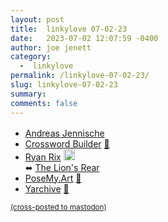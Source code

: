 ```yaml
---
layout: post
title:  linkylove 07-02-23
date:   2023-07-02 12:07:59 -0400
author: joe jenett
category:
  -  linkylove
permalink: /linkylove-07-02-23/
slug: linkylove-07-02-23
summary: 
comments: false
---
```

<ul class="linkylove">
	<li><a title=".ndreas" href="https://www.ndreas.eu/">Andreas Jennische</a> <a title="source" href="https://micro.blog/"><img src="https://iwebthings.joejenett.com/images/mb.png" alt="" width="16" style="position:relative;top:-2px;"></a></li>
	<li><a title="Crossword Builder" href="https://dawnofthe.dad/crossword">Crossword Builder</a> <a href="https://pinboard.in/u:tdjones">📌</a></li>
	<li><a title="The Arcology Garden" href="https://arcology.garden/">Ryan Rix</a> <a class="normaltext" title="source" href="https://fediring.net/"><img src="https://iwebthings.joejenett.com/images/left-arrow.png" alt="" width="18"></a><br>⬌ <a title="The Lion's Rear" href="https://thelionsrear.com/">The Lion's Rear</a></li>
	<li><a title="PoseMy.Art" href="https://app.posemy.art/">PoseMy.Art</a> <a href="https://pinboard.in/u:newtonapple">📌</a></li>
	<li><a title="Usenet Archives collected by Norman Yarvin" href="https://yarchive.net/">Yarchive</a> <a href="https://pinboard.in/u:dpb">📌</a></li>
</ul>
<a href="https://brid.gy/publish/mastodon"><small>(cross-posted to mastodon)</small></a>